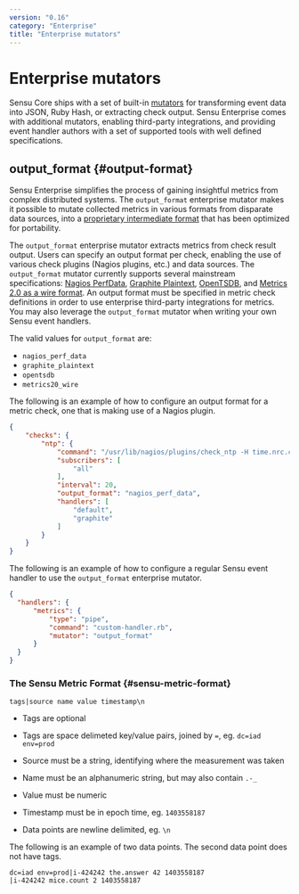 ```yaml
---
version: "0.16"
category: "Enterprise"
title: "Enterprise mutators"
---
```


# Enterprise mutators

Sensu Core ships with a set of built-in [mutators](mutators) for
transforming event data into JSON, Ruby Hash, or extracting check
output. Sensu Enterprise comes with additional mutators, enabling
third-party integrations, and providing event handler authors with a
set of supported tools with well defined specifications.

## output_format {#output-format}

Sensu Enterprise simplifies the process of gaining insightful metrics
from complex distributed systems. The `output_format` enterprise
mutator makes it possible to mutate collected metrics in various
formats from disparate data sources, into a [proprietary intermediate
format](#sensu-metric-format) that has been optimized for portability.

The `output_format` enterprise mutator extracts metrics from check
result output. Users can specify an output format per check, enabling
the use of various check plugins (Nagios plugins, etc.) and data
sources. The `output_format` mutator currently supports several
mainstream specifications: [Nagios PerfData][nagios_perfdata],
[Graphite Plaintext][graphite_plaintext], [OpenTSDB][opentsdb], and
[Metrics 2.0 as a wire format][metrics20_wire]. An output format must
be specified in metric check definitions in order to use enterprise third-party
integrations for metrics. You may also leverage the `output_format`
mutator when writing your own Sensu event handlers.

The valid values for `output_format` are:

- `nagios_perf_data`
- `graphite_plaintext`
- `opentsdb`
- `metrics20_wire`

The following is an example of how to configure an output format for a
metric check, one that is making use of a Nagios plugin.

~~~ json
{
    "checks": {
        "ntp": {
            "command": "/usr/lib/nagios/plugins/check_ntp -H time.nrc.ca",
            "subscribers": [
                "all"
            ],
            "interval": 20,
            "output_format": "nagios_perf_data",
            "handlers": [
                "default",
                "graphite"
            ]
        }
    }
}
~~~

The following is an example of how to configure a regular Sensu event
handler to use the `output_format` enterprise mutator.

~~~ json
{
  "handlers": {
      "metrics": {
          "type": "pipe",
          "command": "custom-handler.rb",
          "mutator": "output_format"
      }
  }
}
~~~

### The Sensu Metric Format {#sensu-metric-format}

`tags|source name value timestamp\n`

- Tags are optional

- Tags are space delimeted key/value pairs, joined by `=`, eg. `dc=iad env=prod`

- Source must be a string, identifying where the measurement was taken

- Name must be an alphanumeric string, but may also contain `.-_`

- Value must be numeric

- Timestamp must be in epoch time, eg. `1403558187`

- Data points are newline delimited, eg. `\n`

The following is an example of two data points. The second data point does not have tags.

~~~
dc=iad env=prod|i-424242 the.answer 42 1403558187
|i-424242 mice.count 2 1403558187
~~~

[nagios_perfdata]: http://nagios.sourceforge.net/docs/3_0/perfdata.html
[graphite_plaintext]: http://graphite.readthedocs.org/en/latest/feeding-carbon.html#the-plaintext-protocol
[opentsdb]: http://opentsdb.net/docs/build/html/user_guide/writing.html
[metrics20_wire]: http://metrics20.org/spec/#wire_format
